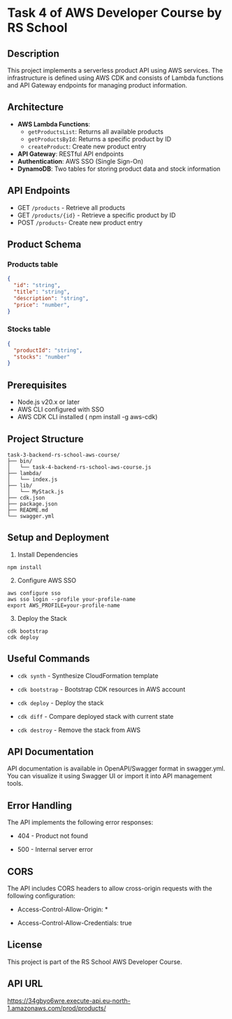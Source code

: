 # Task 4 of AWS Developer Course by RS School

## Description
This project implements a serverless product API using AWS services. The infrastructure is defined using AWS CDK and consists of Lambda functions and API Gateway endpoints for managing product information.

## Architecture
- **AWS Lambda Functions**:
  - `getProductsList`: Returns all available products
  - `getProductsById`: Returns a specific product by ID
  - `createProduct`: Create new product entry
- **API Gateway**: RESTful API endpoints
- **Authentication**: AWS SSO (Single Sign-On)
- **DynamoDB**: Two tables for storing product data and stock information

## API Endpoints
- GET `/products` - Retrieve all products
- GET `/products/{id}` - Retrieve a specific product by ID
- POST `/products`- Create new product entry

## Product Schema
### Products table
```json
{
  "id": "string",
  "title": "string",
  "description": "string",
  "price": "number",
}
```
### Stocks table
```json
{
  "productId": "string",
  "stocks": "number"
}
```

## Prerequisites
* Node.js v20.x or later
* AWS CLI configured with SSO
* AWS CDK CLI installed ( npm install -g aws-cdk)

## Project Structure
```
task-3-backend-rs-school-aws-course/
├── bin/
│   └── task-4-backend-rs-school-aws-course.js
├── lambda/
│   └── index.js
├── lib/
│   └── MyStack.js
├── cdk.json
├── package.json
├── README.md
└── swagger.yml
```

## Setup and Deployment
1. Install Dependencies

`npm install`

2. Configure AWS SSO
```
aws configure sso
aws sso login --profile your-profile-name
export AWS_PROFILE=your-profile-name
```

3. Deploy the Stack
```
cdk bootstrap
cdk deploy
```

## Useful Commands
* `cdk synth` - Synthesize CloudFormation template

* `cdk bootstrap` - Bootstrap CDK resources in AWS account

* `cdk deploy` - Deploy the stack

* `cdk diff` - Compare deployed stack with current state

* `cdk destroy` - Remove the stack from AWS

## API Documentation
API documentation is available in OpenAPI/Swagger format in swagger.yml. You can visualize it using Swagger UI or import it into API management tools.

## Error Handling
The API implements the following error responses:

* 404 - Product not found

* 500 - Internal server error

## CORS
The API includes CORS headers to allow cross-origin requests with the following configuration:

* Access-Control-Allow-Origin: *

* Access-Control-Allow-Credentials: true

## License
This project is part of the RS School AWS Developer Course.

## API URL
https://34gbyo6wre.execute-api.eu-north-1.amazonaws.com/prod/products/
